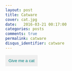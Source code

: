 ```yaml
---
layout: post
title: Catware
cover: cat.jpg
date:   2016-03-21 00:17:00
categories: posts
comments: true
permalink: catware
disqus_identifier: catware
---
```


  <script src="https://ajax.googleapis.com/ajax/libs/jquery/1.12.0/jquery.min.js"></script>
 <style>
    #browser { padding: 20px; }
    #cats img {
      width: 100px;
      height: 100px;
      float: left;
    }

  button {
    border:0px;
    padding:10px;
    color:teal;
}
h1 {
    color:blue;
    font-family:"Open Sans";
    font-size: 64px;
    color: DarkSlateGray;
    }
</style>

<button id="mycatbutton">Give me a cat</button>

<div id="cats"></div>
<div>
<br>
<br>
<br>
<br>
<br>
</div>
<script>
    var catURL = 'http://thecatapi.com/api/images/get?format=src&type=gif';
    $('#mycatbutton').click(function() {
        $('#cats').append(
            $('<img/>').attr('src', catURL + '&' + new Date().getTime())
        );
    })
</script>
